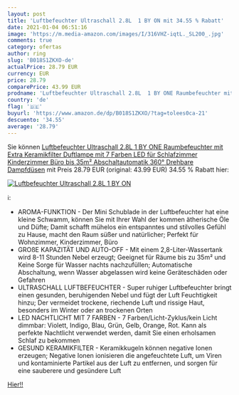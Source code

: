 ```yaml
---
layout: post
title: 'Luftbefeuchter Ultraschall 2.8L  1 BY ON mit 34.55 % Rabatt'
date: 2021-01-04 06:51:16
image: 'https://m.media-amazon.com/images/I/316VHZ-iqtL._SL200_.jpg'
comments: true
category: ofertas
author: ring
slug: 'B018S1ZKXO-de'
actualPrice: 28.79 EUR
currency: EUR
price: 28.79
comparePrice: 43.99 EUR
prodname: 'Luftbefeuchter Ultraschall 2.8L  1 BY ONE Raumbefeuchter mit Extra Keramikfilter Duftlampe mit 7 Farben LED für Schlafzimmer  Kinderzimmer  Büro bis 35m²  Abschaltautomatik  360° Drehbare Dampfdüsen'
country: 'de'
flag: '🇩🇪'
buyurl: 'https://www.amazon.de/dp/B018S1ZKXO/?tag=tolees0ca-21'
descuento: '34.55'
average: '28.79'
---
```


Sie können [Luftbefeuchter Ultraschall 2.8L  1 BY ONE Raumbefeuchter mit Extra Keramikfilter Duftlampe mit 7 Farben LED für Schlafzimmer  Kinderzimmer  Büro bis 35m²  Abschaltautomatik  360° Drehbare Dampfdüsen](https://www.amazon.de/dp/B018S1ZKXO/?tag=tolees0ca-21) mit Preis 28.79 EUR (original: 43.99 EUR) 34.55 % Rabatt hier:

[![Luftbefeuchter Ultraschall 2.8L  1 BY ON](https://m.media-amazon.com/images/I/316VHZ-iqtL._SL200_.jpg)](https://www.amazon.de/dp/B018S1ZKXO/?tag=tolees0ca-21)

ℹ️:

- AROMA-FUNKTION - Der Mini Schublade in der Luftbefeuchter hat eine kleine Schwamm, können Sie mit Ihrer Wahl der kommen ätherische Öle und Düfte; Damit schafft mühelos ein entspanntes und stilvolles Gefühl zu Hause, macht den Raum süßer und natürlicher; Perfekt für Wohnzimmer, Kinderzimmer, Büro
- GROßE KAPAZITÄT UND AUTO-OFF - Mit einem 2,8-Liter-Wassertank wird 8-11 Stunden Nebel erzeugt; Geeignet für Räume bis zu 35m² und Keine Sorge für Wasser nachts nachzufüllen; Automatische Abschaltung, wenn Wasser abgelassen wird keine Geräteschäden oder Gefahren
- ULTRASCHALL LUFTBEFEUCHTER - Super ruhiger Luftbefeuchter bringt einen gesunden, beruhigenden Nebel und fügt der Luft Feuchtigkeit hinzu; Der vermeidet trockene, riechende Luft und rissige Haut, besonders im Winter oder an trockenen Orten
- LED NACHTLICHT MIT 7 FARBEN - 7 Farben/Licht-Zyklus/kein Licht dimmbar: Violett, Indigo, Blau, Grün, Gelb, Orange, Rot. Kann als perfekte Nachtlicht verwendet werden, damit Sie einen erholsamen Schlaf zu bekommen
- GESUND KERAMIKFILTER - Keramikkugeln können negative Ionen erzeugen; Negative Ionen ionisieren die angefeuchtete Luft, um Viren und kontaminierte Partikel aus der Luft zu entfernen, und sorgen für eine sauberere und gesündere Luft

[Hier!!](https://www.amazon.de/dp/B018S1ZKXO/?tag=tolees0ca-21)
